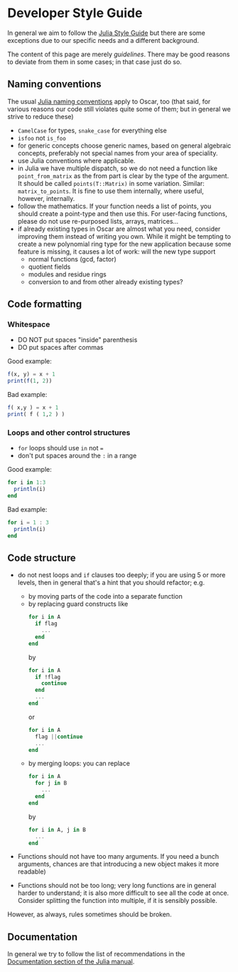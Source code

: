 # Developer Style Guide

In general we aim to follow the [Julia Style Guide](https://docs.julialang.org/en/v1/manual/style-guide/)
but there are some exceptions due to our specific needs and a different background.

The content of this page are merely *guidelines*. There may be good reasons to
deviate from them in some cases; in that case just do so.

## Naming conventions

The usual [Julia naming conventions](https://docs.julialang.org/en/v1/manual/style-guide/#Use-naming-conventions-consistent-with-Julia-base/)
apply to Oscar, too (that said, for various reasons our code still violates
quite some of them; but in general we strive to reduce these)

- `CamelCase` for types, `snake_case` for everything else
- `isfoo` not `is_foo`
- for generic concepts choose generic names, based on general algebraic
  concepts, preferably not special names from your area of speciality.
- use Julia conventions where applicable.
- in Julia we have multiple dispatch, so we do not need a function like
  `point_from_matrix` as the from part is clear by the type of the argument.
  It should be called `points(T::Matrix)` in some variation.
  Similar: `matrix_to_points`. It is fine to use them internally, where
  useful, however, internally.
- follow the mathematics. If your function needs a list of points, you should
  create a point-type and then use this. For user-facing functions, please do not
  use re-purposed lists, arrays, matrices...
- if already existing types in Oscar are almost what you need, consider
  improving them instead of writing you own. While it might be
  tempting to create a new polynomial ring type for the new application because
  some feature is missing, it causes a lot of work: will the new type support
  - normal functions (gcd, factor)
  - quotient fields
  - modules and residue rings
  - conversion to and from other already existing types?

## Code formatting

### Whitespace
- DO NOT put spaces "inside" parenthesis
- DO put spaces after commas

Good example:
```julia
f(x, y) = x + 1
print(f(1, 2))
```

Bad example:
```julia
f( x,y ) = x + 1
print( f ( 1,2 ) )
```

### Loops and other control structures

- `for` loops should use `in` not `=`
- don't put spaces around the `:` in a range

Good example:
```julia
for i in 1:3
  println(i)
end
```

Bad example:
```julia
for i = 1 : 3
  println(i)
end
```

## Code structure

- do not nest loops and `if` clauses too deeply; if you are using 5 or more
  levels, then in general that's a hint that you should refactor; e.g.
  - by moving parts of the code into a separate function
  - by replacing guard constructs like
    ```julia
    for i in A
      if flag
        ...
      end
    end
    ```
    by
    ```julia
    for i in A
      if !flag
        continue
      end
      ...
    end
    ```
    or
    ```julia
    for i in A
      flag ||continue
      ...
    end
    ```
  - by merging loops: you can replace
    ```julia
    for i in A
      for j in B
        ...
      end
    end
    ```
    by
    ```julia
    for i in A, j in B
      ...
    end
    ```

- Functions should not have too many arguments.
  If you need a bunch arguments, chances are that introducing a new object
  makes it more readable)

- Functions should not be too long; very long functions are in general harder
  to understand; it is also more difficult to see all the code at once. Consider
  splitting the function into multiple, if it is sensibly possible.

However, as always, rules sometimes should be broken.

## Documentation

In general we try to follow the list of recommendations in the
[Documentation section of the Julia manual](https://docs.julialang.org/en/v1/manual/documentation/).
